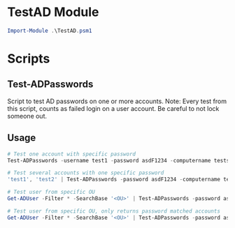 # TestAD Module
```PowerShell
Import-Module .\TestAD.psm1
```

# Scripts
## Test-ADPasswords
Script to test AD passwords on one or more accounts.
Note: Every test from this script, counts as failed login on a user account. Be careful to not lock someone out.

## Usage
```PowerShell
# Test one account with specific password
Test-ADPasswords -username test1 -password asdF1234 -computername testserver01

# Test several accounts with one specific password
'test1', 'test2' | Test-ADPasswords -password asdF1234 -computername testserver01

# Test user from specific OU
Get-ADUser -Filter * -SearchBase '<OU>' | Test-ADPasswords -password asdF1234 -computername testserver01 | Sort-Object -Property PasswordCorrect

# Test user from specific OU, only returns password matched accounts
Get-ADUser -Filter * -SearchBase '<OU>' | Test-ADPasswords -password asdF1234 -computername testserver01 | Where-Object PasswordCorrect -eq $true
```
